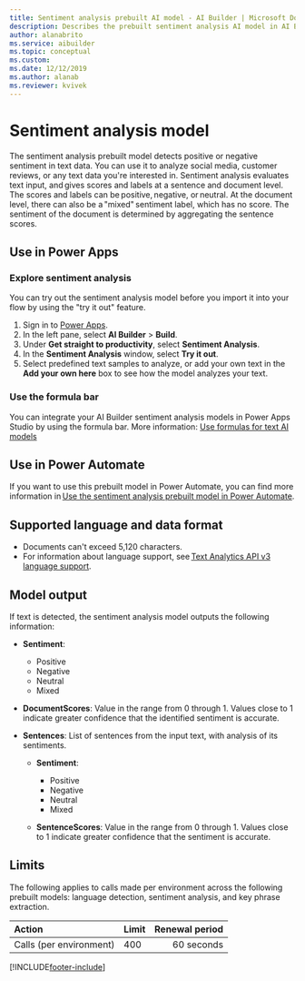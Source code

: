 ```yaml
---
title: Sentiment analysis prebuilt AI model - AI Builder | Microsoft Docs
description: Describes the prebuilt sentiment analysis AI model in AI Builder.
author: alanabrito
ms.service: aibuilder
ms.topic: conceptual
ms.custom: 
ms.date: 12/12/2019
ms.author: alanab
ms.reviewer: kvivek
---
```


# Sentiment analysis model

The sentiment analysis prebuilt model detects positive or negative sentiment in text data. You can use it to analyze social media, customer reviews, or any text data you're interested in<!--Suggested.-->. Sentiment analysis evaluates text input, and gives scores and labels at a sentence and document level. The scores and labels can be positive, negative, or neutral. At the document level, there can also be a "mixed" sentiment label, which has no score. The sentiment of the document is determined by aggregating the sentence scores.

## Use in Power Apps

### Explore sentiment analysis

You can try out the sentiment analysis model before you import it into your flow by using the "try it out" feature.

1. Sign in to [Power Apps](https://make.powerapps.com).
1. In the left pane, select **AI Builder** > **Build**.
1. Under **Get straight to productivity**, select **Sentiment Analysis**.
1. In the **Sentiment Analysis** window, select **Try it out**.
1. Select predefined text samples to analyze, or add your own text in the **Add your own here** box to see how the model analyzes your text.

### Use the formula bar

You can integrate your AI Builder sentiment analysis models in Power Apps Studio by using the formula bar. More information: [Use formulas for text AI models](use-model.md#use-formulas-for-text-ai-models)

## Use in Power Automate

If you want to use this prebuilt model in Power Automate, you can find more information in [Use the sentiment analysis prebuilt model in Power Automate](flow-sentiment-analysis.md).
  
## Supported language and data format

- Documents can't exceed 5,120 characters.
- For information about language support, see [Text Analytics API v3 language support](/azure/cognitive-services/text-analytics/language-support?tabs=sentiment-analysis).

## Model output

If text is detected, the sentiment analysis model outputs the following information: 

- **Sentiment**: 
  - Positive
  - Negative
  - Neutral
  - Mixed

- **DocumentScores**: Value in the range from 0 through 1.<!--Edit assumes that 0 and 1 are possible values.--> Values close to 1 indicate greater confidence that the identified sentiment is accurate.

- **Sentences**: List of sentences from the input text, with analysis of its sentiments.

  - **Sentiment**:
    - Positive
    - Negative
    - Neutral
    - Mixed

  - **SentenceScores**: Value in the range from 0 through 1<!--as above-->. Values close to 1 indicate greater confidence that the sentiment is accurate.

## Limits

The following applies to calls made per environment across the following prebuilt models: language detection, sentiment analysis, and key phrase extraction.

|**Action**|**Limit**|**Renewal period**|
|:-----|:-----|-----:|
|Calls (per environment)|400|60 seconds|


[!INCLUDE[footer-include](includes/footer-banner.md)]